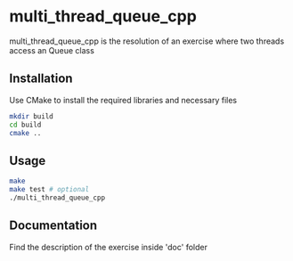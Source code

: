 # multi_thread_queue_cpp 

multi_thread_queue_cpp is the resolution of an exercise where two threads access an Queue class

## Installation

Use CMake to install the required libraries and necessary files

```bash
mkdir build
cd build
cmake ..
```

## Usage

```bash
make 
make test # optional
./multi_thread_queue_cpp
```

## Documentation
Find the description of the exercise inside 'doc' folder